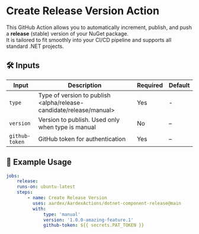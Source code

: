 # Create Release Version Action

This GitHub Action allows you to automatically increment, publish, and push a **release** (stable) version of your NuGet package.  
It is tailored to fit smoothly into your CI/CD pipeline and supports all standard .NET projects.

## 🛠️ Inputs

| Input            | Description                                                         | Required | Default |
|------------------|---------------------------------------------------------------------|----------|---------|
| `type`           | Type of version to publish <alpha/release-candidate/release/manual> | Yes      | -       |
| `version`        | Version to publish. Used only when type is manual                   | No       | –       |
| `github-token`   | GitHub token for authentication                                     | Yes      | –       |

## 📝 Example Usage

```yaml 
jobs: 
    release: 
    runs-on: ubuntu-latest 
    steps: 
        - name: Create Release Version 
          uses: aardex/AardexActions/dotnet-component-release@main
          with: 
              type: 'manual'
              version: '1.0.0-amazing-feature.1'
              github-token: ${{ secrets.PAT_TOKEN }}
```
